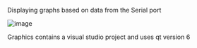 Displaying graphs based on data from the Serial port

![image](https://github.com/AniSerNik/energystand_graphics/assets/54993780/a7c8fa48-fb86-4ced-be1f-7a727d42852c)

Graphics contains a visual studio project and uses qt version 6
